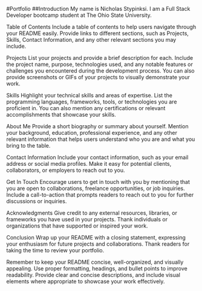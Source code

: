 #Portfolio
##Introduction
My name is Nicholas Stypinksi.  I am a Full Stack Developer bootcamp student at The Ohio State University.


Table of Contents
Include a table of contents to help users navigate through your README easily. Provide links to different sections, such as Projects, Skills, Contact Information, and any other relevant sections you may include.

Projects
List your projects and provide a brief description for each. Include the project name, purpose, technologies used, and any notable features or challenges you encountered during the development process. You can also provide screenshots or GIFs of your projects to visually demonstrate your work.

Skills
Highlight your technical skills and areas of expertise. List the programming languages, frameworks, tools, or technologies you are proficient in. You can also mention any certifications or relevant accomplishments that showcase your skills.

About Me
Provide a short biography or summary about yourself. Mention your background, education, professional experience, and any other relevant information that helps users understand who you are and what you bring to the table.

Contact Information
Include your contact information, such as your email address or social media profiles. Make it easy for potential clients, collaborators, or employers to reach out to you.

Get In Touch
Encourage users to get in touch with you by mentioning that you are open to collaborations, freelance opportunities, or job inquiries. Include a call-to-action that prompts readers to reach out to you for further discussions or inquiries.



Acknowledgments
Give credit to any external resources, libraries, or frameworks you have used in your projects. Thank individuals or organizations that have supported or inspired your work.

Conclusion
Wrap up your README with a closing statement, expressing your enthusiasm for future projects and collaborations. Thank readers for taking the time to review your portfolio.

Remember to keep your README concise, well-organized, and visually appealing. Use proper formatting, headings, and bullet points to improve readability. Provide clear and concise descriptions, and include visual elements where appropriate to showcase your work effectively.